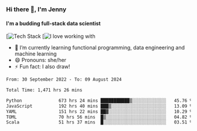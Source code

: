 ### Hi there 👋, I'm Jenny
#### I'm a budding full-stack data scientist

[![Tech Stack](https://github-readme-tech-stack.vercel.app/api/cards?title=Tech+Stack&fontFamily=sans-serif&lineCount=2&theme=catppuccin_mocha&line1=python%2Cpython%2C3776AB%3Bscala%2Cscala%2CDC322F%3Bterraform%2Cterraform%2C844FBA%3Bpostgresql%2Cpostgres%2C4169E1%3B&line2=amazonwebservices%2Caws%2Cf5e0dc%3Bgooglecloud%2Cgcp%2C4285F4%3Bdocker%2Cdocker%2C2496ED%3Bpulumi%2Cpulumi%2C8A3391%3B)
[![I love working with](https://github-readme-tech-stack.vercel.app/api/cards?title=I+love+working+with&fontFamily=san-serif&lineCount=3&theme=catppuccin_mocha&bg=%231e1e2e&badge=%23181825&border=%236c7086&titleColor=%2394e2d5&line1=fastapi%2Cfastapi%2C009688%3Bpydantic%2Cpydantic%2CE92063%3Brye%2Crye%2Cf5e0dc%3B&line2=apachespark%2Cspark%2CE25A1C%3Bpytorch%2Ctorch%2CEE4C2C%3B&line3=starship%2Cstarship%2CDD0B78%3Blazyvim%2Clazyvim%2C2E7DE9%3Barchlinux%2Carch%2C1793D1%3B)




- 🌱 I’m currently learning functional programming, data engineering and machine learning
- 😄 Pronouns: she/her 
- ⚡ Fun fact: I also draw! 

<!--START_SECTION:waka-->

```txt
From: 30 September 2022 - To: 09 August 2024

Total Time: 1,471 hrs 26 mins

Python              673 hrs 24 mins ███████████▒░░░░░░░░░░░░░   45.76 %
JavaScript          192 hrs 40 mins ███▒░░░░░░░░░░░░░░░░░░░░░   13.09 %
YAML                151 hrs 22 mins ██▓░░░░░░░░░░░░░░░░░░░░░░   10.29 %
TOML                70 hrs 56 mins  █▒░░░░░░░░░░░░░░░░░░░░░░░   04.82 %
Scala               51 hrs 37 mins  █░░░░░░░░░░░░░░░░░░░░░░░░   03.51 %
```

<!--END_SECTION:waka-->
